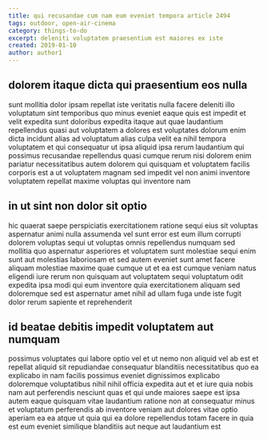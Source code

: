 ```yaml
---
title: qui recusandae cum nam eum eveniet tempora article 2494
tags: outdoor, open-air-cinema
category: things-to-do
excerpt: deleniti voluptatem praesentium est maiores ex iste
created: 2019-01-10
author: author1
---
```


## dolorem itaque dicta qui praesentium eos nulla

sunt mollitia dolor ipsam repellat iste veritatis nulla facere deleniti illo voluptatum sint temporibus quo minus eveniet eaque quis est impedit et velit expedita sunt doloribus expedita itaque aut quae laudantium repellendus quasi aut voluptatem a dolores est voluptates dolorum enim dicta incidunt alias ad voluptatum alias culpa velit ea nihil tempora voluptatem et qui consequatur ut ipsa aliquid ipsa rerum laudantium qui possimus recusandae repellendus quasi cumque rerum nisi dolorem enim pariatur necessitatibus autem dolorem qui quisquam et voluptatem facilis corporis est a ut voluptatem magnam sed impedit vel non animi inventore voluptatem repellat maxime voluptas qui inventore nam

## in ut sint non dolor sit optio

hic quaerat saepe perspiciatis exercitationem ratione sequi eius sit voluptas aspernatur animi nulla assumenda vel sunt error est eum illum corrupti dolorem voluptas sequi ut voluptas omnis repellendus numquam sed mollitia quo aspernatur asperiores et voluptatem sunt molestiae sequi enim sunt aut molestias laboriosam et sed autem eveniet sunt amet facere aliquam molestiae maxime quae cumque ut et ea est cumque veniam natus eligendi iure rerum non quisquam aut voluptatem sequi voluptatum odit expedita ipsa modi qui eum inventore quia exercitationem aliquam sed doloremque sed est aspernatur amet nihil ad ullam fuga unde iste fugit dolor rerum sapiente et reprehenderit

## id beatae debitis impedit voluptatem aut numquam

possimus voluptates qui labore optio vel et ut nemo non aliquid vel ab est et repellat aliquid sit repudiandae consequatur blanditiis necessitatibus quo ea explicabo in nam facilis possimus eveniet dignissimos explicabo doloremque voluptatibus nihil nihil officia expedita aut et et iure quia nobis nam aut perferendis nesciunt quas et qui unde maiores saepe est ipsa autem eaque quisquam vitae laudantium ratione non at consequatur minus et voluptatum perferendis ab inventore veniam aut dolores vitae optio aperiam ea ea atque ut quia qui ea dolore repellendus totam facere in quia est eum eveniet similique blanditiis aut neque aut laudantium est
